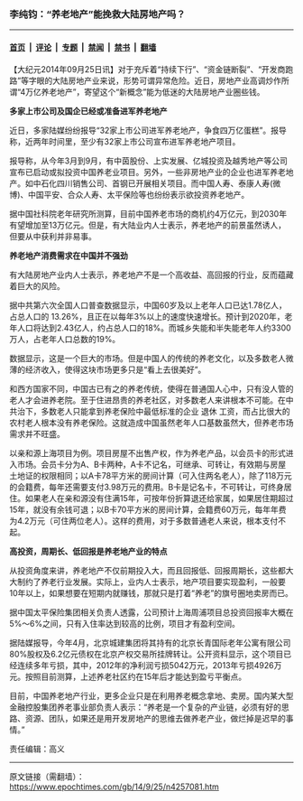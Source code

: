 ### 李纯钧：“养老地产”能挽救大陆房地产吗？

---

#### [首页](../../../..?n4257081) &nbsp;|&nbsp; [评论](../../../../../epoch-comment?n4257081) &nbsp;|&nbsp; [专题](../../../../../epoch-special?n4257081) &nbsp;|&nbsp; [禁闻](../../../../../epoch-news?n4257081) &nbsp;|&nbsp; [禁书](../../../../../books?n4257081) &nbsp;|&nbsp; [翻墙](https://github.com/gfw-breaker/nogfw/blob/master/README.md?n4257081)


<div class="post_content" id="artbody" itemprop="articleBody">
 <!-- article content begin -->
 <p>
  【大纪元2014年09月25日讯】对于充斥着“持续下行”、“资金链断裂”、“开发商跑路”等字眼的大陆房地产业来说，形势可谓异常危险。近日，房地产业高调炒作所谓“4万亿养老地产”，寄望这个“新概念”能为低迷的大陆房地产业圈些钱。
 </p>
 <p>
  <b>
   多家上市公司及国企已经或准备进军养老地产
  </b>
 </p>
 <p>
  近日，多家陆媒纷纷报导“32家上市公司进军养老地产，争食四万亿蛋糕”。报导称，近两年时间里，至少有32家上市公司宣布进军养老地产项目。
 </p>
 <p>
  报导称，从今年3月到9月，有中茵股份、上实发展、亿城投资及越秀地产等公司宣布已启动或拟投资中国养老业项目。另外，一些非房地产业的企业也进军养老地产。如中石化四川销售公司、首钢已开展相关项目。而中国人寿、泰康人寿(微博)、中国平安、合众人寿、太平保险等也纷纷表示欲投资养老地产。
 </p>
 <p>
  据中国社科院老年研究所测算，目前中国养老市场的商机约4万亿元，到2030年有望增加至13万亿元。但是，有大陆业内人士表示，养老地产的前景虽然诱人，但要从中获利并非易事。
 </p>
 <p>
  <b>
   养老地产消费需求在中国并不强劲
  </b>
 </p>
 <p>
  有大陆房地产业内人士表示，养老地产不是一个高收益、高回报的行业，反而蕴藏着巨大的风险。
 </p>
 <p>
  据中共第六次全国人口普查数据显示，中国60岁及以上老年人口已达1.78亿人，占总人口的 13.26%，且正在以每年3%以上的速度快速增长。预计到2020年，老年人口将达到2.43亿人，约占总人口的18%。而城乡失能和半失能老年人约3300万人，占老年人口总数的19%。
 </p>
 <p>
  数据显示，这是一个巨大的市场。但是中国人的传统的养老文化，以及多数老人微薄的经济收入，使得这块市场更多只是“看上去很美好”。
 </p>
 <p>
  和西方国家不同，中国古已有之的养老传统，使得在普通国人心中，只有没人管的老人才会进养老院。至于住进昂贵的养老社区，对多数老人来讲根本不可能。在中共治下，多数老人只能拿到养老保险中最低标准的企业
  <ok href="https://www.epochtimes.com/gb/tag/%E9%80%80%E4%BC%91.html">
   退休
  </ok>
  工资，而占比很大的农村老人根本没有养老保险。这就造成中国虽然老年人口基数虽然大，但养老市场需求并不旺盛。
 </p>
 <p>
  以亲和源上海项目为例。项目房屋不出售产权，作为养老产品，以会员卡的形式进入市场。会员卡分为A、B卡两种，A卡不记名，可继承、可转让，有效期与房屋土地证的权限相同；以A卡78平方米的房间计算（可入住两名老人），除了118万元的会籍费，每年还需要支付3.98万元的费用。B卡是记名卡，不可转让，可终身居住。如果老人在亲和源没有住满15年，可按年份折算退还给家属，如果居住期超过15年，就没有余钱可退；以B卡70平方米的房间计算，会籍费60万元，每年年费为4.2万元（可住两位老人）。这样的费用，对于多数普通老人来说，根本支付不起。
 </p>
 <p>
  <b>
   高投资，周期长、低回报是养老地产业的特点
  </b>
 </p>
 <p>
  从投资角度来讲，养老地产不仅前期投入大，而且回报低、回报周期长，这些都大大制约了养老行业发展。实际上，业内人士表示，地产项目要实现盈利，一般要10年以上，如果想要在短期内就赚钱，那就只是打着“养老”的旗号圈地卖房而已。
 </p>
 <p>
  据中国太平保险集团相关负责人透露，公司预计上海周浦项目总投资回报率大概在5%～6%之间，只有入住率达到较高的比例，项目才有盈利空间。
 </p>
 <p>
  据陆媒报导，今年4月，北京城建集团将其持有的北京长青国际老年公寓有限公司80%股权及6.2亿元债权在北京产权交易所挂牌转让。公开资料显示，这个项目已经连续多年亏损，其中，2012年的净利润亏损5042万元，2013年亏损4926万元。按照目前测算，上述养老社区约在15年后才能达到盈亏平衡点。
 </p>
 <p>
  目前，中国养老地产行业，更多企业只是在利用养老概念拿地、卖房。国内某大型金融控股集团养老事业部负责人表示：“养老是一个复杂的产业链，必须有好的思路、资源、团队，如果还是用开发房地产的思维去做养老产业，做烂掉是迟早的事情。”
 </p>
 <p>
  责任编辑：高义
 </p>
 <!-- article content end -->
 <div id="below_article_ad">
 </div>
</div>


---

原文链接（需翻墙）：https://www.epochtimes.com/gb/14/9/25/n4257081.htm